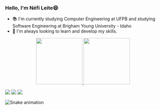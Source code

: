 ### Hello, I'm Néfi Leite😄

- 📚 I'm currently studying Computer Engineering at UFPB and studying Software Engineering at Brigham Young University - Idaho
- 🔭 I'm always looking to learn and develop my skills.

<div align="center">
  <a href="https://github.com/neficl">
  <img height="150em" src="https://github-readme-stats.vercel.app/api?username=neficl&show_icons=true&theme=dracula&include_all_commits=true&count_private=true"/>
  <img height="150em" src="https://github-readme-stats.vercel.app/api/top-langs/?username=neficl&layout=compact&langs_count=7&theme=dracula"/>
</div>
  
 <div> 
   <p></P
  <a href="https://www.instagram.com/neficl/" target="_blank"><img src="https://img.shields.io/badge/-Instagram-%23E4405F?style=for-the-badge&logo=instagram&logoColor=white" target="_blank"></a>
  <a href = "nefi.leite@gmail.com"><img src="https://img.shields.io/badge/-Gmail-%23333?style=for-the-badge&logo=gmail&logoColor=white" target="_blank"></a>
  <a href="https://www.linkedin.com/in/n%C3%A9fileite/" target="_blank"><img src="https://img.shields.io/badge/-LinkedIn-%230077B5?style=for-the-badge&logo=linkedin&logoColor=white" target="_blank"></a> 
</div>

![Snake animation](https://github.com/neficl/neficl/blob/output/github-contribution-grid-snake.svg)
